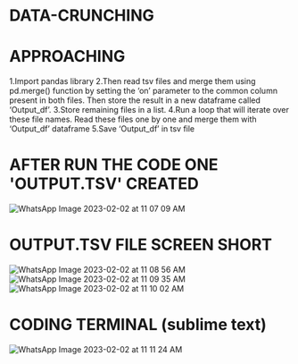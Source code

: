 # DATA-CRUNCHING

# APPROACHING
1.Import pandas library
2.Then read  tsv files and merge them using pd.merge() function by setting the ‘on’ parameter to the common column present in both files. Then store the result in a new dataframe called ‘Output_df’.
3.Store remaining files in a list.
4.Run a loop that will iterate over these file names. Read these files one by one and merge them with ‘Output_df’  dataframe
5.Save ‘Output_df’ in tsv file

# AFTER RUN THE CODE ONE 'OUTPUT.TSV' CREATED
![WhatsApp Image 2023-02-02 at 11 07 09 AM](https://user-images.githubusercontent.com/59428554/216241606-0c35c9af-9061-46f6-b742-4b36c7cf231d.jpeg)

# OUTPUT.TSV FILE SCREEN SHORT 
![WhatsApp Image 2023-02-02 at 11 08 56 AM](https://user-images.githubusercontent.com/59428554/216241719-04576661-2923-4033-a018-2cf12c7be799.jpeg)
![WhatsApp Image 2023-02-02 at 11 09 35 AM](https://user-images.githubusercontent.com/59428554/216241748-a9770ce0-c4dd-440e-b39e-fdca00208a8f.jpeg)
![WhatsApp Image 2023-02-02 at 11 10 02 AM](https://user-images.githubusercontent.com/59428554/216241762-f76fce31-f5cb-4cd7-ae29-ec948a21ad64.jpeg)

# CODING TERMINAL (sublime text)
![WhatsApp Image 2023-02-02 at 11 11 24 AM](https://user-images.githubusercontent.com/59428554/216241837-d474f171-2f6e-4e8b-9cc6-a2f742bfd381.jpeg)
